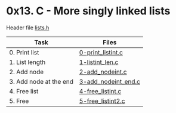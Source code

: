 # 0x13. C - More singly linked lists

Header file [lists.h](./lists.h)

|Task|Files|
|----|-----|
|0. Print list|[0-print_listint.c](./0-print_listint.c)|
|1. List length|[1-listint_len.c](./1-listint_len.c)|
|2. Add node|[2-add_nodeint.c](./2-add_nodeint.c)|
|3. Add node at the end|[3-add_nodeint_end.c](./3-add_nodeint_end.c)|
|4. Free list|[4-free_listint.c](./4-free_listint.c)|
|5. Free|[5-free_listint2.c](./5-free_listint2.c)|

